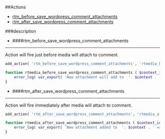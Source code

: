 ##Actions 

* [rtm_before_save_wordpress_comment_attachments](#rtm_before_save_wordpress_comment_attachments)
* [rtm_after_save_wordpress_comment_attachments](#rtm_after_save_wordpress_comment_attachments)

###description

* ####rtm_before_save_wordpress_comment_attachments <a name="rtm_before_save_wordpress_comment_attachments" ></a>
***
Action will fire just before media will attach to comment.

```php
add_action( 'rtm_before_save_wordpress_comment_attachments', 'rtmedia_before_save_wordpress_comment_attachments',10 ,2 );

function rtmedia_before_save_wordpress_comment_attachments ( $context_id, $context ) {
	error_log( var_export( 'New attachment will add to  '. $context . ' => '.$context_id, true ) );
}
```   

* ####rtm_after_save_wordpress_comment_attachments <a name="rtm_after_save_wordpress_comment_attachments"></a>
***
Action will fire immediately after media will attach to comment.

```php
add_action( 'rtm_after_save_wordpress_comment_attachments', 'rtmedia_after_save_wordpress_comment_attachments',10 ,2 );

function rtmedia_after_save_wordpress_comment_attachments ( $context_id, $context ) {
	error_log( var_export( 'New attachment added to  '. $context . ' => '.$context_id, true ) );
}
```   
